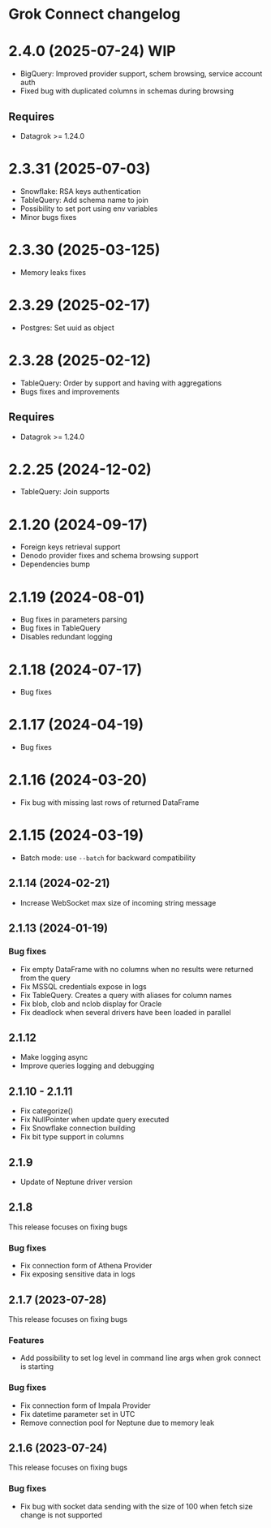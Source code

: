 # Grok Connect changelog

# 2.4.0 (2025-07-24) WIP

* BigQuery: Improved provider support, schem browsing, service account auth
* Fixed bug with duplicated columns in schemas during browsing

## Requires

* Datagrok >= 1.24.0

# 2.3.31 (2025-07-03)

* Snowflake: RSA keys authentication
* TableQuery: Add schema name to join
* Possibility to set port using env variables
* Minor bugs fixes

# 2.3.30 (2025-03-125)

* Memory leaks fixes

# 2.3.29 (2025-02-17)

* Postgres: Set uuid as object

# 2.3.28 (2025-02-12)

* TableQuery: Order by support and having with aggregations
* Bugs fixes and improvements

## Requires

* Datagrok >= 1.24.0

# 2.2.25 (2024-12-02)

* TableQuery: Join supports

# 2.1.20 (2024-09-17)

* Foreign keys retrieval support
* Denodo provider fixes and schema browsing support
* Dependencies bump

# 2.1.19 (2024-08-01)

* Bug fixes in parameters parsing
* Bug fixes in TableQuery
* Disables redundant logging

# 2.1.18 (2024-07-17)

* Bug fixes

# 2.1.17 (2024-04-19)

* Bug fixes

# 2.1.16 (2024-03-20)

* Fix bug with missing last rows of returned DataFrame

# 2.1.15 (2024-03-19)

* Batch mode: use `--batch` for backward compatibility

## 2.1.14 (2024-02-21)

* Increase WebSocket max size of incoming string message

## 2.1.13 (2024-01-19)

### Bug fixes

* Fix empty DataFrame with no columns when no results were returned from the query
* Fix MSSQL credentials expose in logs
* Fix TableQuery. Creates a query with aliases for column names
* Fix blob, clob and nclob display for Oracle
* Fix deadlock when several drivers have been loaded in parallel

## 2.1.12

* Make logging async
* Improve queries logging and debugging

## 2.1.10 - 2.1.11

* Fix categorize()
* Fix NullPointer when update query executed
* Fix Snowflake connection building
* Fix bit type support in columns

## 2.1.9

* Update of Neptune driver version

## 2.1.8 

This release focuses on fixing bugs

### Bug fixes

* Fix connection form of Athena Provider
* Fix exposing sensitive data in logs

## 2.1.7 (2023-07-28)

This release focuses on fixing bugs

### Features

* Add possibility to set log level in command line args when grok connect is starting

### Bug fixes

* Fix connection form of Impala Provider
* Fix datetime parameter set in UTC
* Remove connection pool for Neptune due to memory leak

## 2.1.6 (2023-07-24)

This release focuses on fixing bugs

### Bug fixes

* Fix bug with socket data sending with the size of 100 when fetch size change is not supported
